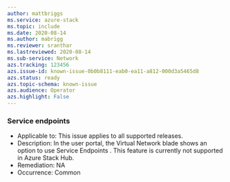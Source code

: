 ```yaml
---
author: mattbriggs
ms.service: azure-stack
ms.topic: include
ms.date: 2020-08-14
ms.author: mabrigg
ms.reviewer: sranthar
ms.lastreviewed: 2020-08-14
ms.sub-service: Network
azs.tracking: 123456
azs.issue-id: known-issue-0b0b8111-eab0-ea11-a812-000d3a5465d8
azs.status: ready
azs.topic-schema: known-issue
azs.audience: Operator
azs.highlight: False
---
```

### Service endpoints

- Applicable to: This issue applies to all supported releases.
- Description: In the user portal, the Virtual Network blade shows an option to use Service Endpoints . This feature is currently not supported in Azure Stack Hub. 
- Remediation: NA
- Occurrence: Common